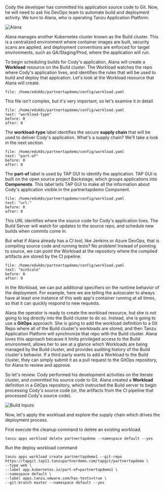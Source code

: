 Cody the developer has committed his application source code to Git. Now, he will need to ask his DevOps team to automate build and deployment activity. We turn to Alana, who is operating Tanzu Application Platform.

![Alana](images/alana.png)

Alana manages another Kubernetes cluster known as the Build cluster. This is a centralized environment where container images are built, security scans are applied, and deployment conventions are enforced for target environments, such as QA/Staging/Prod, where the application will run.

To begin scheduling builds for Cody's application, Alana will create a **Workload** resource on the Build cluster. The Workload watches the repo where Cody's application lives, and identifies the rules that will be used to build and deploy that applcation. Let's look at the Workload resource that Alana will create.

```editor:open-file
file: /home/eduk8s/partnertapdemo/config/workload.yaml
```

This file isn't complex, but it's very important, so let's examine it in detail.

```editor:select-matching-text
file: /home/eduk8s/partnertapdemo/config/workload.yaml
text: "workload-type"
before: 0
after: 0
```

The **workload-type** label identifies the secure **supply chain** that will be used to deliver Cody's application. What's a supply chain? We'll take a look in the next section.

```editor:select-matching-text
file: /home/eduk8s/partnertapdemo/config/workload.yaml
text: "part-of"
before: 0
after: 0
```

The **part-of** label is used by TAP GUI to identify the application. TAP GUI is built on the open source project Backstage, which groups applications into **Components**. This label tells TAP GUI to make all the information about Cody's application visible in the partnertapdemo Component.

```editor:select-matching-text
file: /home/eduk8s/partnertapdemo/config/workload.yaml
text: "url:"
before: 0
after: 0
```

This URL identifies where the source code for Cody's application lives. The Build Server will watch for updates to the source repo, and schedule new builds when commits come in.

But what if Alana already has a CI tool, like Jenkins or Azure DevOps, that is compiling source code and running tests? No problem! Instead of pointing to source, we can point the Workload at the repository where the compiled artifacts are stored by the CI pipeline.

```editor:select-matching-text
file: /home/eduk8s/partnertapdemo/config/workload.yaml
text: "minScale"
before: 0
after: 0
```

In the Workload, we can put additional specifiers on the runtime behavior of the deployment. For example, here we are telling the autoscaler to always have at least one instance of this web app's container running at all times, so that it can quickly respond to new requests.

Alana the operator is ready to create the workload resource, but she is not going to log directly into the Build cluster to do so. Instead, she is going to use a **GitOps** approach. She is going to add the workload definition to a Git Repo where all of the Build cluster's workloads are stored, and then Tanzu Application Platform will synchronize that repo with the Build cluster. Alana loves this approach because it limits privileged access to the Build environment, allows her to see at a glance which Workloads are being managed by the Build cluster, and provides auditing history of the Build cluster's behavior. If a third party wants to add a Workload to the Build cluster, they can simply submit it as a pull request to the GitOps repository, for Alana to review and approve.

So let's review. Cody performed his development activities on the Iterate cluster, and committed his source code to Git. Alana created a **Workload** definition in a GitOps repository, which instructed the Build server to begin processing Cody's source code (or, the artifacts from the CI pipeline that processed Cody's source code).

![Build Inputs](images/build-inputs.png)


Now, let's apply the workload and explore the supply chain which drives the deployment process.

First execute the cleanup command to delete an existing workload.

```execute-1
tanzu apps workload delete partnertapdemo --namespace default --yes
```

Run the deploy workload command

```execute-1 
tanzu apps workload create partnertapdemo1 --git-repo https://tapgit.tap11.tanzupartnerdemo.com/tapgit/partnertapdemo \
--type web \
--label app.kubernetes.io/part-of=partnertapdemo1 \
--namespace default \
--label apps.tanzu.vmware.com/has-tests=true \
--git-branch master --namespace default --yes
```

